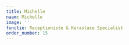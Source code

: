 ```yaml
---
title: Michelle
naam: Michelle
image: ''
functie: Receptioniste & Kerastase Specialist
order_number: 15
---
```

